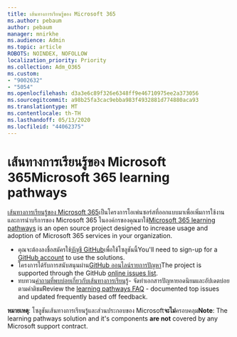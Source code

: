 ```yaml
---
title: เส้นทางการเรียนรู้ของ Microsoft 365
ms.author: pebaum
author: pebaum
manager: mnirkhe
ms.audience: Admin
ms.topic: article
ROBOTS: NOINDEX, NOFOLLOW
localization_priority: Priority
ms.collection: Adm_O365
ms.custom:
- "9002632"
- "5054"
ms.openlocfilehash: d3a3e6c89f326e6348ff9e46710975ee2a373056
ms.sourcegitcommit: a98b25fa3cac9ebba983f4932881d774880aca93
ms.translationtype: MT
ms.contentlocale: th-TH
ms.lasthandoff: 05/13/2020
ms.locfileid: "44062375"
---
```

# <a name="microsoft-365-learning-pathways"></a><span data-ttu-id="26723-102">เส้นทางการเรียนรู้ของ Microsoft 365</span><span class="sxs-lookup"><span data-stu-id="26723-102">Microsoft 365 learning pathways</span></span>

<span data-ttu-id="26723-103">[เส้นทางการเรียนรู้ของ Microsoft 365](https://docs.microsoft.com/office365/customlearning/)เป็นโครงการโอเพ่นซอร์สที่ออกแบบมาเพื่อเพิ่มการใช้งานและการนําบริการของ Microsoft 365 ในองค์กรของคุณมาใช้</span><span class="sxs-lookup"><span data-stu-id="26723-103">[Microsoft 365 learning pathways](https://docs.microsoft.com/office365/customlearning/) is an open source project designed to increase usage and adoption of Microsoft 365 services in your organization.</span></span>

- <span data-ttu-id="26723-104">คุณจะต้องลงชื่อสมัครใช้[บัญชี GitHub](https://aka.ms/joingithub)เพื่อใช้โซลูชันนี้</span><span class="sxs-lookup"><span data-stu-id="26723-104">You'll need to sign-up for a [GitHub account](https://aka.ms/joingithub) to use the solutions.</span></span>
- <span data-ttu-id="26723-105">โครงการได้รับการสนับสนุนผ่าน[GitHub ออนไลน์รายการปัญหา](https://aka.ms/CustomLearningHelp)</span><span class="sxs-lookup"><span data-stu-id="26723-105">The project is supported through the GitHub [online issues list](https://aka.ms/CustomLearningHelp).</span></span>
- <span data-ttu-id="26723-106">ทบทวน[คําถามที่พบบ่อยเกี่ยวกับเส้นทางการเรียนรู้](https://docs.microsoft.com/office365/customlearning/faq)- จัดทําเอกสารปัญหายอดนิยมและอัปเดตบ่อยตามคําติชม</span><span class="sxs-lookup"><span data-stu-id="26723-106">Review the [learning pathways FAQ](https://docs.microsoft.com/office365/customlearning/faq) - documented top issues and updated frequently based off feedback.</span></span>

<span data-ttu-id="26723-107">**หมายเหตุ**: โซลูชันเส้นทางการเรียนรู้และส่วนประกอบของ Microsoft**จะไม่**ครอบคลุม</span><span class="sxs-lookup"><span data-stu-id="26723-107">**Note**: The learning pathways solution and it's components **are not** covered by any Microsoft support contract.</span></span>
